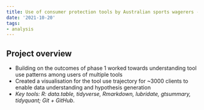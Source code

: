```yaml
---
title: Use of consumer protection tools by Australian sports wagerers - phase 2
date: '2021-10-20'
tags:
- analysis
---
```


## Project overview

- Building on the outcomes of phase 1 worked towards understanding tool use patterns among users of multiple tools
- Created a visualisation for the tool use trajectory for ~3000 clients to enable data understanding and hypothesis generation
- *Key tools: R: data.table, tidyverse, Rmarkdown, lubridate, gtsummary, tidyquant; Git + GitHub*.


<!--
## Project aims
## Key challenges
## My role
## Links 
- [GitHub](https://github.sydney.edu.au/informatics/pipe312-protehome-system)
-->

